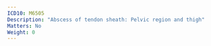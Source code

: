 ```yaml
---
ICD10: M6505
Description: "Abscess of tendon sheath: Pelvic region and thigh"
Matters: No
Weight: 0
---
```

